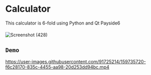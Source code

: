 # Calculator
This calculator is 6-fold using Python and Qt Payside6
####
![Screenshot (428)](https://user-images.githubusercontent.com/91725214/159734763-935bb7e3-a80a-44f5-8af5-d2eec9f4f3e4.png)
####
## ```Demo```
https://user-images.githubusercontent.com/91725214/159735720-f6c28170-835c-4455-aa98-20d253dd94bc.mp4

